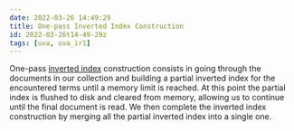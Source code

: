 ```yaml
---
date: 2022-03-26 14:49:29
title: One-pass Inverted Index Construction
id: 2022-03-26t14-49-29z
tags: [uva, uva_ir1]
---
```


One-pass [inverted index](./2022-03-26t12-41-05z.md) construction consists in
going through the documents in our collection and building a partial inverted
index for the encountered terms until a memory limit is reached. At this point
the partial index is flushed to disk and cleared from memory, allowing us to
continue until the final document is read. We then complete the inverted index
construction by merging all the partial inverted index into a single one.
